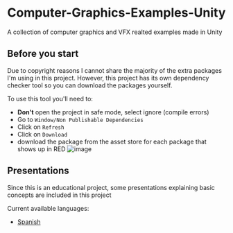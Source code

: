 # Computer-Graphics-Examples-Unity
A collection of computer graphics and VFX realted examples made in Unity

## Before you start
Due to copyright reasons I cannot share the majority of the extra packages I'm using in this project. However, this project has its own dependency checker tool so you can download the packages yourself.

To use this tool you'll need to:
* **Don't** open the project in safe mode, select ignore (compile errors)
* Go to `Window/Non Publishable Dependencies`
* Click on `Refresh`
* Click on `Download`
* download the package from the asset store for each package that shows up in RED
![image](https://user-images.githubusercontent.com/50851215/150654198-6732a1e9-3fd1-4ef0-8366-c2e645dccf1a.png)

## Presentations
Since this is an educational project, some presentations explaining basic concepts are included in this project

Current available languages:

* [Spanish](Presentations/)

